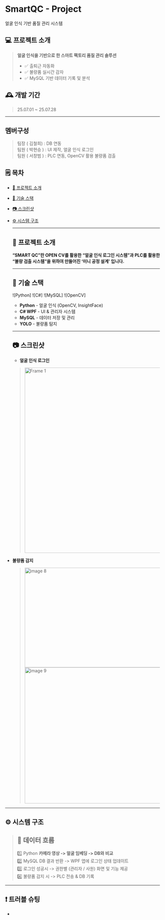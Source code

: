 # SmartQC - Project
얼굴 인식 기반 품질 관리 시스템
## 💻 프로젝트 소개
> **얼굴 인식을 기반으로 한 스마트 팩토리 품질 관리 솔루션**
> - ✅ 출퇴근 자동화
> - ✅ 불량품 실시간 감자
> - ✅ MySQL 기반 데이터 기록 및 분석

## 🕰️ 개발 기간
> 25.07.01 ~ 25.07.28
---

## 멤버구성
> 팀장 ( 김철희) : DB 연동 <br>
> 팀원 ( 박현승 ) : UI 제작, 얼굴 인식 로그인 <br>
> 팀원 ( 서창범 ) : PLC 연동, OpenCV 활용 불량품 검출

## 🗒️ 목차
- [ 🔴 프로젝트 소개](#-프로젝트-소개)
- [ 🔧 기술 스택](#-기술-스택)
- [📷 스크린샷](#-스크린샷)
- [⚙️ 시스템 구조](#-시스템-구조)

  ---

  ## 🔴 프로젝트 소개
  **“SMART QC”란 OPEN CV를 활용한 “얼굴 인식 로그인 시스템”과
  PLC를 활용한 “불량 검출 시스템”을 위하여 만들어진 ‘미니 공정 설계’ 입니다.**

  ---

  ## 🔧 기술 스택
  ![Python]
  ![C#]
  ![MySQL]
  ![OpenCV]

  - **Python** - 얼굴 인식 (OpenCV, InsightFace)
  - **C# WPF** - UI & 관리자 시스템
  - **MySQL** - 데이터 저장 및 관리
  - **YOLO** - 불량품 탐지

  ---

  ## 📷 스크린샷
  - **얼굴 인식 로그인**
  >  <img width="802" height="602" alt="Frame 1" src="https://github.com/user-attachments/assets/40a1c57b-09ec-4cdf-baec-417c826ceaf0" />

- **불량품 감지**
  > <img width="606" height="324" alt="image 8" src="https://github.com/user-attachments/assets/71dd8014-be1f-4ab9-b54c-782ba4a04d40" />
  > <img width="606" height="442" alt="image 9" src="https://github.com/user-attachments/assets/961a2e3f-2827-4147-b2ee-9a618107a4a9" />


---


  ## ⚙️ 시스템 구조
  > ## 🔁 데이터 흐름 <br>
  > 1️⃣ Python **카메라 영상 -> 얼굴 임베딩 -> DB와 비교** <br>
  > 2️⃣ MySQL DB 결과 반환 -> WPF 앱에 로그인 상태 업데이트 <br>
  > 3️⃣ 로그인 성공시 -> 권한별 (관리자 / 사원) 화면 및 기능 제공 <br>
  > 4️⃣ 불량품 감지 시 -> PLC 전송 & DB 기록

---

## ❗ 트러블 슈팅
- 
